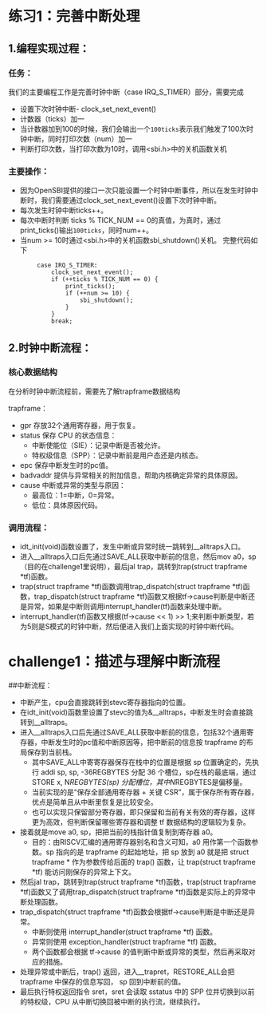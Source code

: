 # 练习1：完善中断处理 

## 1.编程实现过程：

### 任务：
我们的主要编程工作是完善时钟中断（case IRQ_S_TIMER）部分，需要完成
- 设置下次时钟中断- clock_set_next_event()
- 计数器（ticks）加一
- 当计数器加到100的时候，我们会输出一个`100ticks`表示我们触发了100次时钟中断，同时打印次数（num）加一
- 判断打印次数，当打印次数为10时，调用<sbi.h>中的关机函数关机

### 主要操作：
- 因为OpenSBI提供的接口一次只能设置一个时钟中断事件，所以在发生时钟中断时，我们需要通过clock_set_next_event()设置下次时钟中断。
- 每次发生时钟中断ticks++。
- 每次中断时判断 ticks % TICK_NUM == 0的真值，为真时，通过print_ticks()输出`100ticks`，同时num++。
- 当num >= 10时通过<sbi.h>中的关机函数sbi_shutdown()关机。
完整代码如下
```
        case IRQ_S_TIMER:
       	    clock_set_next_event();
            if (++ticks % TICK_NUM == 0) {
                print_ticks();
                if (++num >= 10) {
                    sbi_shutdown();
                }
            }
            break;
```
## 2.时钟中断流程：

### 核心数据结构
在分析时钟中断流程前，需要先了解trapframe数据结构

trapframe：
- gpr 存放32个通用寄存器，用于恢复。
- status 保存 CPU 的状态信息：
  - 中断使能位​​（SIE）：记录中断是否被允许。
  - ​​特权级信息​​（SPP）：记录中断前是用户态还是内核态。
- epc 保存中断发生时的pc值。
- badvaddr 提供与异常相关的​​附加信息​​，帮助内核确定异常的具体原因。
- cause 中断或异常的类型与原因：
  - 最高位：1=中断，0=异常。
  - 低位：具体原因代码。

### 调用流程：
- idt_init(void)函数设置了，发生中断或异常时统一跳转到__alltraps入口。
- 进入__alltraps入口后先通过SAVE_ALL获取中断前的信息，然后mov a0，sp（目的在challenge1里说明），最后jal trap，跳转到trap(struct trapframe *tf)函数。
- trap(struct trapframe *tf)函数调用trap_dispatch(struct trapframe *tf)函数，trap_dispatch(struct trapframe *tf)函数又根据tf->cause判断是中断还是异常，如果是中断则调用interrupt_handler(tf)函数来处理中断。
- interrupt_handler(tf)函数又根据(tf->cause << 1) >> 1;来判断中断类型，若为5则是S模式的时钟中断，然后便进入我们上面实现的时钟中断代码。


# challenge1：描述与理解中断流程

##中断流程：
- 中断产生，cpu会直接跳转到stevc寄存器指向的位置。
- 在idt_init(void)函数里设置了stevc的值为&__alltraps，中断发生时会直接跳转到__alltraps。
- 进入__alltraps入口后先通过SAVE_ALL获取中断前的信息，包括32个通用寄存器，中断发生时的pc值和中断原因等，把中断前的信息按 trapframe 的布局保存到当前栈。
  - 其中SAVE_ALL中寄寄存器保存在栈中的位置是根据 sp 位置确定的，先执行 addi sp, sp, -36REGBYTES 分配 36 个槽位，sp在栈的最底端，通过 STORE x, N*REGBYTES(sp) 分配槽位，其中N*REGBYTES是偏移量。
  - 当前实现的是“保存全部通用寄存器 + 关键 CSR”，属于保存所有寄存器，优点是简单且从中断里恢复是比较安全。
  - 也可以实现只保留部分寄存器，即只保留和当前有关有效的寄存器，这样更为高效，但判断保留哪些寄存器和调整 tf 数据结构的逻辑较为复杂。
- 接着就是move a0, sp，把把当前的栈指针值复制到寄存器 a0。
  - 目的：由RISCV汇编的通用寄存器别名和含义可知，a0 用作第一个函数参数。sp 指向的是 trapframe 的起始地址，把 sp 放到 a0 就是把 struct trapframe * 作为参数传给后面的 trap() 函数，让 trap(struct trapframe *tf) 能访问刚保存的异常上下文。
- 然后jal trap，跳转到trap(struct trapframe *tf)函数，trap(struct trapframe *tf)函数又了调用trap_dispatch(struct trapframe *tf)函数是实际上的异常中断处理函数。
- trap_dispatch(struct trapframe *tf)函数会根据tf->cause判断是中断还是异常。
  - 中断则使用 interrupt_handler(struct trapframe *tf) 函数。
  - 异常则使用 exception_handler(struct trapframe *tf) 函数。
  - 两个函数都会根据 tf->cause 的值判断中断或异常的类型，然后再采取对应的措施。
- 处理异常或中断后，trap() 返回，进入__trapret，RESTORE_ALL会把 trapframe 中保存的信息写回， sp 回到中断前的值。
- 最后执行特权返回指令 sret，sret 会读取 sstatus 中的 SPP 位并切换到以前的特权级，CPU 从中断切换回被中断的执行流，继续执行。